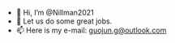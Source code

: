 - 👋 Hi, I’m @Nillman2021
- 🌱 Let us do some great jobs.
- 📫 Here is my e-mail: guojun.g@outlook.com

<!---
Nillman2021/Nillman2021 is a ✨ special ✨ repository because its `README.md` (this file) appears on your GitHub profile.
You can click the Preview link to take a look at your changes.
--->
